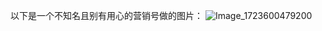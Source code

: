 以下是一个不知名且别有用心的营销号做的图片：
![Image_1723600479200](https://github.com/user-attachments/assets/64227812-1ea1-449a-bf5e-4831283ce5fe)

